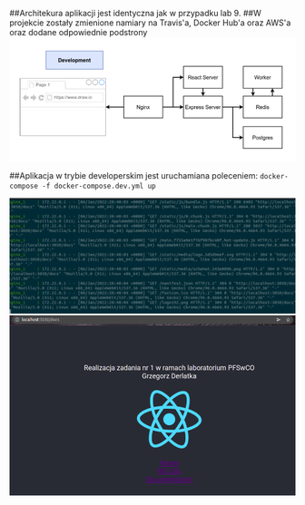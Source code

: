##Architekura aplikacji jest identyczna jak w przypadku lab 9.
##W projekcie zostały zmienione namiary na Travis'a, Docker Hub'a oraz AWS'a oraz dodane odpowiednie podstrony
<img src="client/src/schemat.png">

##Aplikacja w trybie developerskim jest uruchamiana poleceniem: 
<code>docker-compose -f docker-compose.dev.yml up</code>

<img src="client/src/d1.png">
<img src="client/src/d2.png">

